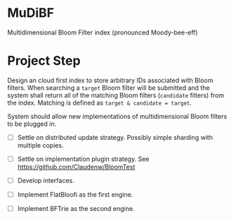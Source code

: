 # MuDiBF
Multidimensional Bloom Filter index (pronounced Moody-bee-eff)

# Project Step
Design an cloud first index to store arbitrary IDs associated with Bloom filters.  When searching a `target` Bloom filter will be submitted and the system shall return all of the matching Bloom filters (`candidate` filters) from the index.  Matching is defined as `target & candidate = target`.

System should allow new implementations of multidimensional Bloom filters to be plugged in.

 - [ ] Settle on distributed update strategy.  Possibly simple sharding with multiple copies.
 - [ ] Settle on implementation plugin strategy.  See https://github.com/Claudenw/BloomTest 
 - [ ] Develop interfaces.
 - [ ] Implement FlatBloofi as the first engine.
 - [ ] Implement BFTrie as the second engine.



